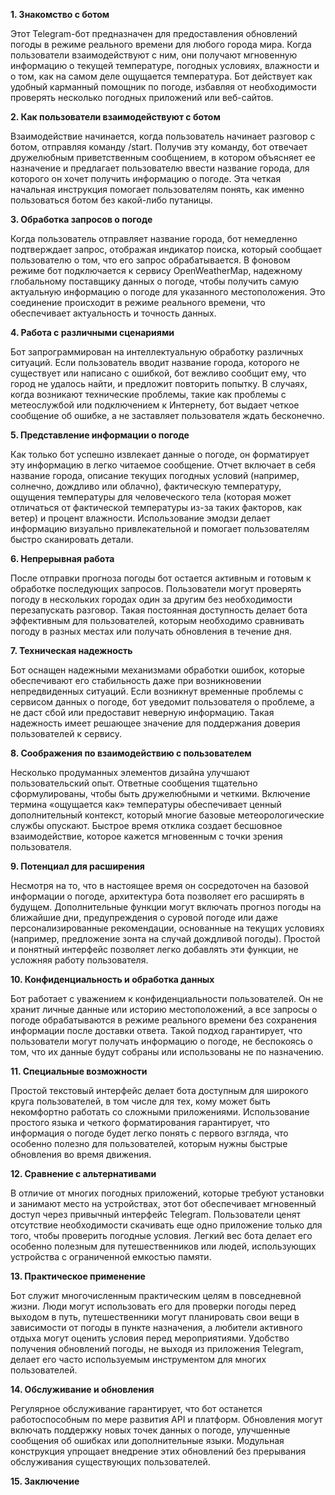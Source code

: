 **1\. Знакомство с ботом**

Этот Telegram-бот предназначен для предоставления обновлений погоды в режиме реального времени для любого города мира. Когда пользователи взаимодействуют с ним, они получают мгновенную информацию о текущей температуре, погодных условиях, влажности и о том, как на самом деле ощущается температура. Бот действует как удобный карманный помощник по погоде, избавляя от необходимости проверять несколько погодных приложений или веб-сайтов.

**2\. Как пользователи взаимодействуют с ботом**

Взаимодействие начинается, когда пользователь начинает разговор с ботом, отправляя команду /start. Получив эту команду, бот отвечает дружелюбным приветственным сообщением, в котором объясняет ее назначение и предлагает пользователю ввести название города, для которого он хочет получить информацию о погоде. Эта четкая начальная инструкция помогает пользователям понять, как именно пользоваться ботом без какой-либо путаницы.

**3\. Обработка запросов о погоде**

Когда пользователь отправляет название города, бот немедленно подтверждает запрос, отображая индикатор поиска, который сообщает пользователю о том, что его запрос обрабатывается. В фоновом режиме бот подключается к сервису OpenWeatherMap, надежному глобальному поставщику данных о погоде, чтобы получить самую актуальную информацию о погоде для указанного местоположения. Это соединение происходит в режиме реального времени, что обеспечивает актуальность и точность данных.

**4\. Работа с различными сценариями**

Бот запрограммирован на интеллектуальную обработку различных ситуаций. Если пользователь вводит название города, которого не существует или написано с ошибкой, бот вежливо сообщит ему, что город не удалось найти, и предложит повторить попытку. В случаях, когда возникают технические проблемы, такие как проблемы с метеослужбой или подключением к Интернету, бот выдает четкое сообщение об ошибке, а не заставляет пользователя ждать бесконечно.

**5\. Представление информации о погоде**

Как только бот успешно извлекает данные о погоде, он форматирует эту информацию в легко читаемое сообщение. Отчет включает в себя название города, описание текущих погодных условий (например, солнечно, дождливо или облачно), фактическую температуру, ощущения температуры для человеческого тела (которая может отличаться от фактической температуры из-за таких факторов, как ветер) и процент влажности. Использование эмодзи делает информацию визуально привлекательной и помогает пользователям быстро сканировать детали.

**6\. Непрерывная работа**

После отправки прогноза погоды бот остается активным и готовым к обработке последующих запросов. Пользователи могут проверять погоду в нескольких городах один за другим без необходимости перезапускать разговор. Такая постоянная доступность делает бота эффективным для пользователей, которым необходимо сравнивать погоду в разных местах или получать обновления в течение дня.

**7\. Техническая надежность**

Бот оснащен надежными механизмами обработки ошибок, которые обеспечивают его стабильность даже при возникновении непредвиденных ситуаций. Если возникнут временные проблемы с сервисом данных о погоде, бот уведомит пользователя о проблеме, а не даст сбой или предоставит неверную информацию. Такая надежность имеет решающее значение для поддержания доверия пользователей к сервису.

**8\. Соображения по взаимодействию с пользователем**

Несколько продуманных элементов дизайна улучшают пользовательский опыт. Ответные сообщения тщательно сформулированы, чтобы быть дружелюбными и четкими. Включение термина «ощущается как» температуры обеспечивает ценный дополнительный контекст, который многие базовые метеорологические службы опускают. Быстрое время отклика создает бесшовное взаимодействие, которое кажется мгновенным с точки зрения пользователя.

**9\. Потенциал для расширения**

Несмотря на то, что в настоящее время он сосредоточен на базовой информации о погоде, архитектура бота позволяет его расширять в будущем. Дополнительные функции могут включать прогноз погоды на ближайшие дни, предупреждения о суровой погоде или даже персонализированные рекомендации, основанные на текущих условиях (например, предложение зонта на случай дождливой погоды). Простой и понятный интерфейс позволяет легко добавлять эти функции, не усложняя работу пользователя.

**10\. Конфиденциальность и обработка данных**

Бот работает с уважением к конфиденциальности пользователей. Он не хранит личные данные или историю местоположений, а все запросы о погоде обрабатываются в режиме реального времени без сохранения информации после доставки ответа. Такой подход гарантирует, что пользователи могут получать информацию о погоде, не беспокоясь о том, что их данные будут собраны или использованы не по назначению.

**11\. Специальные возможности**

Простой текстовый интерфейс делает бота доступным для широкого круга пользователей, в том числе для тех, кому может быть некомфортно работать со сложными приложениями. Использование простого языка и четкого форматирования гарантирует, что информация о погоде будет легко понять с первого взгляда, что особенно полезно для пользователей, которым нужны быстрые обновления во время движения.

**12\. Сравнение с альтернативами**

В отличие от многих погодных приложений, которые требуют установки и занимают место на устройствах, этот бот обеспечивает мгновенный доступ через привычный интерфейс Telegram. Пользователи ценят отсутствие необходимости скачивать еще одно приложение только для того, чтобы проверить погодные условия. Легкий вес бота делает его особенно полезным для путешественников или людей, использующих устройства с ограниченной емкостью памяти.

**13\. Практическое применение**

Бот служит многочисленным практическим целям в повседневной жизни. Люди могут использовать его для проверки погоды перед выходом в путь, путешественники могут планировать свои вещи в зависимости от погоды в пункте назначения, а любители активного отдыха могут оценить условия перед мероприятиями. Удобство получения обновлений погоды, не выходя из приложения Telegram, делает его часто используемым инструментом для многих пользователей.

**14\. Обслуживание и обновления**

Регулярное обслуживание гарантирует, что бот останется работоспособным по мере развития API и платформ. Обновления могут включать поддержку новых точек данных о погоде, улучшенные сообщения об ошибках или дополнительные языки. Модульная конструкция упрощает внедрение этих обновлений без прерывания обслуживания существующих пользователей.

**15\. Заключение**